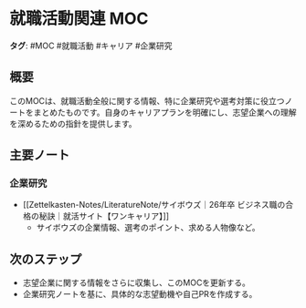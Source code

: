 # 就職活動関連 MOC

**タグ**: #MOC #就職活動 #キャリア #企業研究

## 概要
このMOCは、就職活動全般に関する情報、特に企業研究や選考対策に役立つノートをまとめたものです。自身のキャリアプランを明確にし、志望企業への理解を深めるための指針を提供します。

## 主要ノート

### 企業研究
- [[Zettelkasten-Notes/LiteratureNote/サイボウズ｜26年卒 ビジネス職の合格の秘訣｜就活サイト【ワンキャリア】]]
    - サイボウズの企業情報、選考のポイント、求める人物像など。

## 次のステップ
- 志望企業に関する情報をさらに収集し、このMOCを更新する。
- 企業研究ノートを基に、具体的な志望動機や自己PRを作成する。
